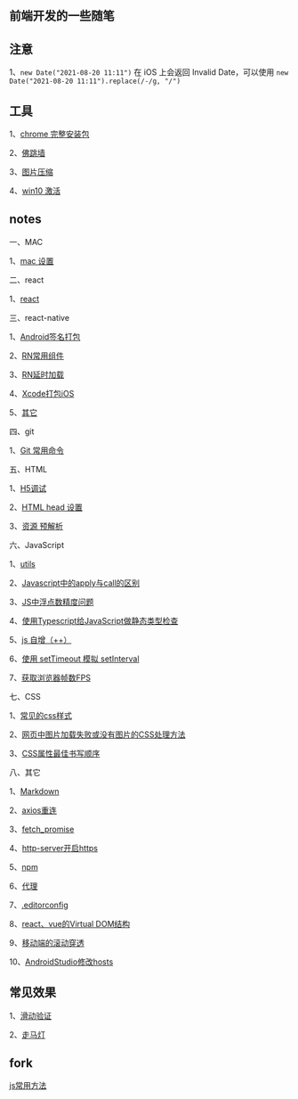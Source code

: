 ## 前端开发的一些随笔

## 注意

1、`new Date("2021-08-20 11:11")` 在 iOS 上会返回 Invalid Date，可以使用 `new Date("2021-08-20 11:11").replace(/-/g, "/")`

## 工具

1、[chrome 完整安装包](https://www.google.com/intl/zh-CN/chrome/?standalone=1)

2、[佛跳墙](https://github.com/getfotiaoqiang/download)

3、[图片压缩](https://tinypng.com/)

4、[win10 激活](https://github.com/massgravel/Microsoft-Activation-Scripts/releases)


## notes

一、MAC

1、[mac 设置](https://github.com/438198602/frontend/blob/master/mac/mac%20%E8%AE%BE%E7%BD%AE.md)

二、react

1、[react](https://github.com/438198602/frontend/blob/master/react/react.md)

三、react-native

1、[Android签名打包](https://github.com/438198602/frontend/blob/master/react-native/Android%E7%AD%BE%E5%90%8D%E6%89%93%E5%8C%85.md)

2、[RN常用组件](https://github.com/438198602/frontend/blob/master/react-native/RN%E5%B8%B8%E7%94%A8%E7%BB%84%E4%BB%B6.md)

3、[RN延时加载](https://github.com/438198602/frontend/blob/master/react-native/RN%E5%BB%B6%E6%97%B6%E5%8A%A0%E8%BD%BD.md)

4、[Xcode打包iOS](https://github.com/438198602/frontend/blob/master/react-native/Xcode%E6%89%93%E5%8C%85iOS.md)

5、[其它](https://github.com/438198602/frontend/blob/master/react-native/%E5%85%B6%E5%AE%83.md)

四、git

1、[Git 常用命令](https://github.com/438198602/frontend/blob/master/Git%20%E5%B8%B8%E7%94%A8%E5%91%BD%E4%BB%A4.md)

五、HTML

1、[H5调试](https://github.com/438198602/frontend/blob/master/H5%E8%B0%83%E8%AF%95.md)

2、[HTML head 设置](https://github.com/438198602/frontend/blob/master/HTML%20head%20%E8%AE%BE%E7%BD%AE.md)

3、[资源 预解析](https://github.com/438198602/frontend/blob/master/%E8%B5%84%E6%BA%90%20%E9%A2%84%E8%A7%A3%E6%9E%90.md)

六、JavaScript

1、[utils](https://github.com/438198602/frontend/blob/master/utils.md)

2、[Javascript中的apply与call的区别](https://github.com/438198602/frontend/issues/2)

3、[JS中浮点数精度问题](https://github.com/438198602/frontend/issues/4)

4、[使用Typescript给JavaScript做静态类型检查](https://github.com/438198602/frontend/issues/5)

5、[js 自增（++）](https://github.com/438198602/frontend/issues/6)

6、[使用 setTimeout 模拟 setInterval](https://github.com/438198602/frontend/issues/12)

7、[获取浏览器帧数FPS](https://github.com/438198602/frontend/blob/master/getFPS.js)

七、CSS

1、[常见的css样式](https://github.com/438198602/frontend/blob/master/%E5%B8%B8%E8%A7%81%E7%9A%84css%E6%A0%B7%E5%BC%8F.md)

2、[网页中图片加载失败或没有图片的CSS处理方法](https://github.com/438198602/frontend/issues/7)

3、[CSS属性最佳书写顺序](https://github.com/438198602/frontend/issues/13)

八、其它

1、[Markdown](https://github.com/438198602/frontend/blob/master/Markdown.md)

2、[axios重连](https://github.com/438198602/frontend/blob/master/axios%E9%87%8D%E8%BF%9E.md)

3、[fetch_promise](https://github.com/438198602/frontend/blob/master/fetch_promise.html)

4、[http-server开启https](https://github.com/438198602/frontend/blob/master/http-server%E5%BC%80%E5%90%AFhttps.md)

5、[npm](https://github.com/438198602/frontend/blob/master/npm.md)

6、[代理](https://github.com/438198602/frontend/blob/master/%E4%BB%A3%E7%90%86.md)

7、[.editorconfig](https://github.com/438198602/frontend/issues/8)

8、[react、vue的Virtual DOM结构](https://github.com/438198602/frontend/issues/10)

9、[移动端的滚动穿透](https://github.com/438198602/frontend/issues/11)

10、[AndroidStudio修改hosts](https://github.com/438198602/frontend/blob/master/AndroidStudio%E4%BF%AE%E6%94%B9hosts.md)


## 常见效果

1、[滑动验证](https://github.com/438198602/frontend/blob/master/%E5%B8%B8%E8%A7%81%E6%95%88%E6%9E%9C/%E6%BB%91%E5%8A%A8%E9%AA%8C%E8%AF%81.html)

2、[走马灯](https://github.com/438198602/frontend/blob/master/%E5%B8%B8%E8%A7%81%E6%95%88%E6%9E%9C/%E8%B5%B0%E9%A9%AC%E7%81%AF.md)


## fork

[js常用方法](https://github.com/cd-dongzi/utils)
